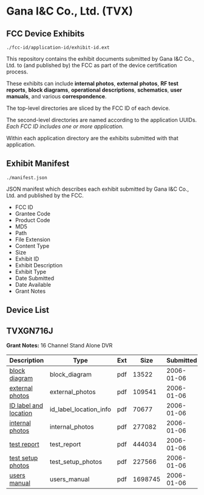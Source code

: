 # Gana I&C Co., Ltd. (TVX)
## FCC Device Exhibits

```
./fcc-id/application-id/exhibit-id.ext
```

This repository contains the exhibit documents submitted by Gana I&C Co., Ltd. to (and published by) the FCC as part of the device certification process.

These exhibits can include **internal photos**, **external photos**, **RF test reports**, **block diagrams**, **operational descriptions**, **schematics**, **user manuals**, and various **correspondence**.

The top-level directories are sliced by the FCC ID of each device.

The second-level directories are named according to the application UUIDs. *Each FCC ID includes one or more application.*

Within each application directory are the exhibits submitted with that application. 

## Exhibit Manifest

```
./manifest.json
```

JSON manifest which describes each exhibit submitted by Gana I&C Co., Ltd. and published by the FCC.

- FCC ID
- Grantee Code
- Product Code
- MD5
- Path
- File Extension
- Content Type
- Size
- Exhibit ID
- Exhibit Description
- Exhibit Type
- Date Submitted
- Date Available
- Grant Notes

## Device List
## TVXGN716J
**Grant Notes:** 16 Channel Stand Alone DVR

| Description | Type | Ext | Size | Submitted | Available |
| ----------- | ---- | --- | ---- | --------- | --------- |
| [block diagram](TVXGN716J/cbd50c54f53bdd11106e0d56d8b7a9a9/617649.pdf) | block_diagram | pdf | 13522 | 2006-01-06 | 2006-01-06 |
| [external photos](TVXGN716J/cbd50c54f53bdd11106e0d56d8b7a9a9/617650.pdf) | external_photos | pdf | 109541 | 2006-01-06 | 2006-01-06 |
| [ID label and location](TVXGN716J/cbd50c54f53bdd11106e0d56d8b7a9a9/617652.pdf) | id_label_location_info | pdf | 70677 | 2006-01-06 | 2006-01-06 |
| [internal photos](TVXGN716J/cbd50c54f53bdd11106e0d56d8b7a9a9/617651.pdf) | internal_photos | pdf | 277082 | 2006-01-06 | 2006-01-06 |
| [test report](TVXGN716J/cbd50c54f53bdd11106e0d56d8b7a9a9/617654.pdf) | test_report | pdf | 444034 | 2006-01-06 | 2006-01-06 |
| [test setup photos](TVXGN716J/cbd50c54f53bdd11106e0d56d8b7a9a9/617655.pdf) | test_setup_photos | pdf | 227566 | 2006-01-06 | 2006-01-06 |
| [users manual](TVXGN716J/cbd50c54f53bdd11106e0d56d8b7a9a9/617653.pdf) | users_manual | pdf | 1698745 | 2006-01-06 | 2006-01-06 |
